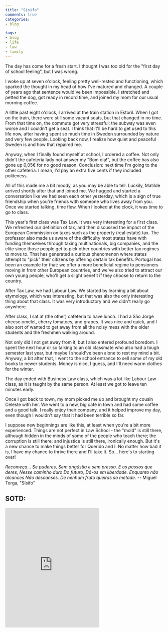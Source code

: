 ```yaml
---
title: "Sísifo"
comments: true
categories:
- blog

tags:
- blog
- life
- law
- family
---
```


The day has come for a fresh start. I thought I was too old for the "first day of school feeling", but I was wrong.

I woke up at seven o'clock, feeling pretty well-rested and functioning, which sparked the thought in my head of how I've matured and changed. A couple of years ago that sentence would've been impossible. I stretched and petted the dog, got ready in record time, and joined my mom for our usual morning coffee. 

A little past eight o'clock, I arrived at the train station in Estoril. When I got on the train, there were still some vacant seats, but that changed in no time. From that time on, the commute got very stressful: the subway was even worse and I couldn't get a seat. I think that it'll be hard to get used to this life now, after having spent so much time in Sweden surrounded by nature and very few people. Looking back now, I realize how quiet and peaceful Sweden is and how that repaired me. 

Anyway, when I finally found myself at school, I ordered a coffee. Not only didn't the cafeteria lady not answer my "Bom dia!", but the coffee has also gone up 0,05€ for no good reason. Conclusion: next time I'm going to the other cafeteria. I mean, I'd pay an extra five cents if they included politeness. 

All of this made me a bit moody, as you may be able to tell. Luckily, Matilde arrived shortly after that and joined me. We hugged and started a conversation like we had seen each other yesterday, which is a sign of true friendship when you're friends with someone who lives away from you. Once we started talking, time flew. When I looked at the clock, it was time to go to class. 

This year's first class was Tax Law. It was very interesting for a first class. We refreshed our definition of tax, and then discussed the impact of the European Commission on taxes such as the property (real estate) tax. The professor also made us aware of the difficulty most states have with funding themselves through taxing multinationals, big companies, and the elite since those people get to pick other countries with better tax regimes to move to. That has generated a curious phenomenon where states attempt to "pick" their citizens by offering certain tax benefits. Portugal has been an example for that: we offer a more beneficial regime to pensioners moving in from other European countries, and we've also tried to attract our own young people, who'll get a slight benefit if they choose to return to the country.

After Tax Law, we had Labour Law. We started by learning a bit about etymology, which was interesting, but that was also the only interesting thing about that class. It was very introductory and we didn't really go anywhere.

After class, I sat at (the other) cafeteria to have lunch. I had a São Jorge cheese omelet, cherry tomatoes, and grapes. It was nice and quick, and I also sort of wanted to get away from all the noisy mess with the older students and the freshmen walking around.

Not only did I not get away from it, but I also entered profound boredom. I spent the next hour or so talking to an old classmate who also had a tough semester last year, but maybe I should've been alone to rest my mind a bit. Anyway, a bit after that, I went to the school entrance to sell some of my old books to newer students. Money is nice, I guess, and I'll need warm clothes for the winter. 

The day ended with Business Law class, which was a lot like Labour Law class, as it is taught by the same person. At least we got to leave ten minutes early. 

Once I got back to town, my mom picked me up and brought my cousin Celeste with her. We went to a new, big café in town and had some coffee and a good talk. I really enjoy their company, and it helped improve my day, even though I wouldn't say that it had been terrible so far.

I suppose new beginnings are like this, at least when you're a bit more experienced. Things are not perfect in Law School - the "mold" is still there, although hidden in the minds of some of the people who teach there; the corruption is still there; and injustice is still there, ironically enough. But it's a new chance to make things better for Querido and I. No matter how bad it is, I have my chance to thrive there and I'll take it. So... here's to starting over!

*Recomeça…
Se puderes,
Sem angústia e sem pressa.
E os passos que deres,
Nesse caminho duro
Do futuro,
Dá-os em liberdade.
Enquanto não alcances
Não descanses.
De nenhum fruto queiras só metade.*
-- Miguel Torga, "Sísifo"
## SOTD:
<iframe src="https://open.spotify.com/embed/track/09w53xxRpUuCbkNqyHXMTO" width="300" height="380" frameborder="0" allowtransparency="true" allow="encrypted-media"></iframe>